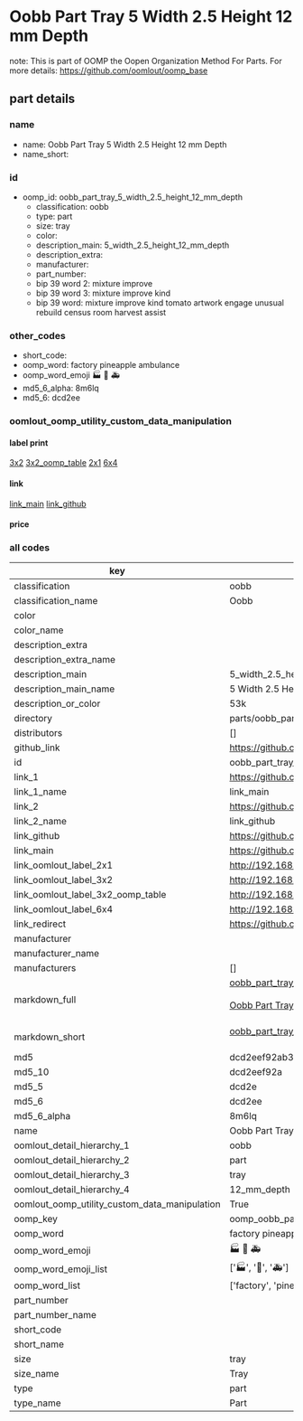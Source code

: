 # Oobb Part Tray 5 Width 2.5 Height 12 mm Depth  

note: This is part of OOMP the Oopen Organization Method For Parts. For more details: https://github.com/oomlout/oomp_base

##  part details
  







### name
* name: Oobb Part Tray 5 Width 2.5 Height 12 mm Depth
* name_short: 
### id
* oomp_id: oobb_part_tray_5_width_2.5_height_12_mm_depth
  * classification: oobb
  * type: part
  * size: tray
  * color: 
  * description_main: 5_width_2.5_height_12_mm_depth
  * description_extra: 
  * manufacturer: 
  * part_number: 
  * bip 39 word 2: mixture improve
  * bip 39 word 3: mixture improve kind
  * bip 39 word: mixture improve kind tomato artwork engage unusual rebuild census room harvest assist

### other_codes
* short_code: 
* oomp_word: factory pineapple ambulance
* oomp_word_emoji :factory: :pineapple: :ambulance:
* md5_6_alpha: 8m6lq
* md5_6: dcd2ee






### oomlout_oomp_utility_custom_data_manipulation
#### label print
[3x2](http://192.168.1.245:1112/?label=oomp%208m6lq)
[3x2_oomp_table](http://192.168.1.108:1112/?label=oomp%208m6lq)
[2x1](http://192.168.1.242:1112/?label=oomp%208m6lq)
[6x4](http://192.168.1.55:1112/?label=oomp%208m6lq)    

#### link

[link_main](https://github.com/oomlout/oomlout_oomp_version_1_messy/tree/main/parts/oobb_part_tray_5_width_2.5_height_12_mm_depth) [link_github](https://github.com/oomlout/oomlout_oomp_version_1_messy/tree/main/parts/oobb_part_tray_5_width_2.5_height_12_mm_depth)                             

#### price







### all codes 
| key | value |  
| --- | --- |  
| classification | oobb |  
| classification_name | Oobb |  
| color |  |  
| color_name |  |  
| description_extra |  |  
| description_extra_name |  |  
| description_main | 5_width_2.5_height_12_mm_depth |  
| description_main_name | 5 Width 2.5 Height 12 mm Depth |  
| description_or_color | 53k |  
| directory | parts/oobb_part_tray_5_width_2.5_height_12_mm_depth |  
| distributors | [] |  
| github_link | https://github.com/oomlout/oomlout_oomp_part_src/tree/main/parts/oobb_part_tray_5_width_2.5_height_12_mm_depth |  
| id | oobb_part_tray_5_width_2.5_height_12_mm_depth |  
| link_1 | https://github.com/oomlout/oomlout_oomp_version_1_messy/tree/main/parts/oobb_part_tray_5_width_2.5_height_12_mm_depth |  
| link_1_name | link_main |  
| link_2 | https://github.com/oomlout/oomlout_oomp_version_1_messy/tree/main/parts/oobb_part_tray_5_width_2.5_height_12_mm_depth |  
| link_2_name | link_github |  
| link_github | https://github.com/oomlout/oomlout_oomp_version_1_messy/tree/main/parts/oobb_part_tray_5_width_2.5_height_12_mm_depth |  
| link_main | https://github.com/oomlout/oomlout_oomp_version_1_messy/tree/main/parts/oobb_part_tray_5_width_2.5_height_12_mm_depth |  
| link_oomlout_label_2x1 | http://192.168.1.242:1112/?label=oomp%208m6lq |  
| link_oomlout_label_3x2 | http://192.168.1.245:1112/?label=oomp%208m6lq |  
| link_oomlout_label_3x2_oomp_table | http://192.168.1.108:1112/?label=oomp%208m6lq |  
| link_oomlout_label_6x4 | http://192.168.1.55:1112/?label=oomp%208m6lq |  
| link_redirect | https://github.com/oomlout/oomlout_oomp_version_1_messy/tree/main/parts/oobb_part_tray_5_width_2.5_height_12_mm_depth |  
| manufacturer |  |  
| manufacturer_name |  |  
| manufacturers | [] |  
| markdown_full | [oobb_part_tray_5_width_2.5_height_12_mm_depth](none)<br>[](none)<br>[Oobb Part Tray 5 Width 2.5 Height 12 Mm Depth](none)<br><br> |  
| markdown_short | [oobb_part_tray_5_width_2.5_height_12_mm_depth](none)<br><br> |  
| md5 | dcd2eef92ab35dc929069e40f51c8472 |  
| md5_10 | dcd2eef92a |  
| md5_5 | dcd2e |  
| md5_6 | dcd2ee |  
| md5_6_alpha | 8m6lq |  
| name | Oobb Part Tray 5 Width 2.5 Height 12 mm Depth |  
| oomlout_detail_hierarchy_1 | oobb |  
| oomlout_detail_hierarchy_2 | part |  
| oomlout_detail_hierarchy_3 | tray |  
| oomlout_detail_hierarchy_4 | 12_mm_depth |  
| oomlout_oomp_utility_custom_data_manipulation | True |  
| oomp_key | oomp_oobb_part_tray_5_width_2.5_height_12_mm_depth |  
| oomp_word | factory pineapple ambulance |  
| oomp_word_emoji | :factory: :pineapple: :ambulance: |  
| oomp_word_emoji_list | [':factory:', ':pineapple:', ':ambulance:'] |  
| oomp_word_list | ['factory', 'pineapple', 'ambulance'] |  
| part_number |  |  
| part_number_name |  |  
| short_code |  |  
| short_name |  |  
| size | tray |  
| size_name | Tray |  
| type | part |  
| type_name | Part |  
